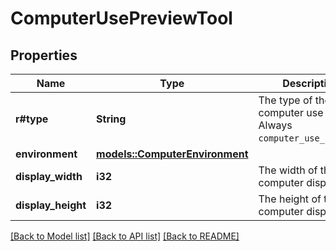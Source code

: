 # ComputerUsePreviewTool

## Properties

Name | Type | Description | Notes
------------ | ------------- | ------------- | -------------
**r#type** | **String** | The type of the computer use tool. Always `computer_use_preview`. | 
**environment** | [**models::ComputerEnvironment**](ComputerEnvironment.md) |  | 
**display_width** | **i32** | The width of the computer display. | 
**display_height** | **i32** | The height of the computer display. | 

[[Back to Model list]](../README.md#documentation-for-models) [[Back to API list]](../README.md#documentation-for-api-endpoints) [[Back to README]](../README.md)


